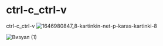 # ctrl-c_ctrl-v
ctrl-c_ctrl-v
 ![1646980847_8-kartinkin-net-p-karas-kartinki-8](https://github.com/dima455689/ctrl-c_ctrl-v/assets/149286404/ceae551c-a380-4d1f-a34f-7e7ddc12c8a1)

 ![Визуал (1)](https://github.com/dima455689/ctrl-c_ctrl-v/assets/149286404/c7e25961-db33-45f9-a771-4ddf1206e3ca)






